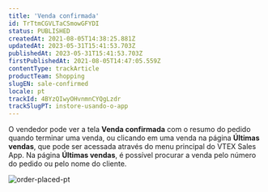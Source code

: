 ```yaml
---
title: 'Venda confirmada'
id: TrTtmCGVLTaCSmowGFYDI
status: PUBLISHED
createdAt: 2021-08-05T14:38:25.881Z
updatedAt: 2023-05-31T15:41:53.703Z
publishedAt: 2023-05-31T15:41:53.703Z
firstPublishedAt: 2021-08-05T14:47:05.559Z
contentType: trackArticle
productTeam: Shopping
slugEN: sale-confirmed
locale: pt
trackId: 4BYzQIwyOHvnmnCYQgLzdr
trackSlugPT: instore-usando-o-app
---
```


O vendedor pode ver a tela __Venda confirmada__ com o resumo do pedido quando terminar uma venda, ou clicando em uma venda na página __Últimas vendas__, que pode ser acessada através do menu principal do VTEX Sales App. Na página __Últimas vendas__, é possível procurar a venda pelo número do pedido ou pelo nome do cliente.

![order-placed-pt](https://images.ctfassets.net/alneenqid6w5/1WzildtkElOIkalZuY3hkI/8c3cc031c6f1b86c2f6cfbc31c53c1ec/order-placed-pt.png)
